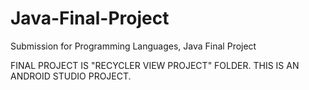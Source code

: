 # Java-Final-Project
Submission for Programming Languages, Java Final Project

FINAL PROJECT IS "RECYCLER VIEW PROJECT" FOLDER. THIS IS AN ANDROID STUDIO PROJECT.
